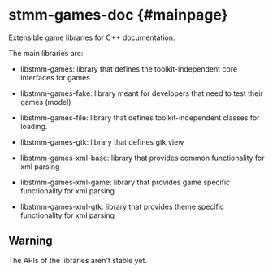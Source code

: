 stmm-games-doc                                                       {#mainpage}
==============

Extensible game libraries for C++ documentation.

The main libraries are:

- libstmm-games:
    library that defines the toolkit-independent core interfaces for games

- libstmm-games-fake:
    library meant for developers that need to test their games (model)

- libstmm-games-file:
    library that defines toolkit-independent classes for loading.

- libstmm-games-gtk:
    library that defines gtk view

- libstmm-games-xml-base:
    library that provides common functionality for xml parsing

- libstmm-games-xml-game:
    library that provides game specific functionality for xml parsing

- libstmm-games-xml-gtk:
    library that provides theme specific functionality for xml parsing



Warning
-------
The APIs of the libraries aren't stable yet.
